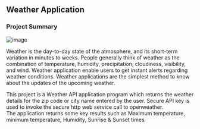 ## Weather Application

### Project Summary

![image](https://user-images.githubusercontent.com/54513557/123019306-ddd14780-d395-11eb-98ff-d7962f49b855.png)

Weather is the day-to-day state of the atmosphere, and its short-term variation in minutes to weeks. People generally think of weather as the combination of temperature, humidity, precipitation, cloudiness, visibility, and wind. Weather application enable users to get instant alerts regarding weather conditions. Weather applications are the simplest method to know about the updates of the upcoming weather.  

This project is a Weather API application program which returns the weather details for the zip code or city name entered by the user. Secure API key is used to invoke the secure http web service call to openweather.  
The application returns some key results such as Maximum temperature, minimum temperature, Humidity, Sunrise & Sunset times. 
